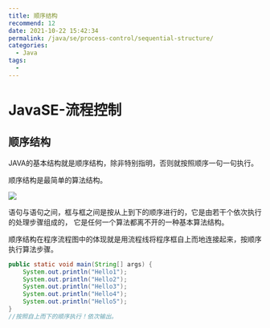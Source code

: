 ```yaml
---
title: 顺序结构
recommend: 12
date: 2021-10-22 15:42:34
permalink: /java/se/process-control/sequential-structure/
categories: 
  - Java
tags: 
  - 
---
```

# JavaSE-流程控制

## 顺序结构

JAVA的基本结构就是顺序结构，除非特别指明，否则就按照顺序一句一句执行。

顺序结构是最简单的算法结构。

![](https://cdn.staticaly.com/gh/Kele-Bingtang/static@master/img/JavaSE基础/20211024142151.png)

语句与语句之间，框与框之间是按从上到下的顺序进行的，它是由若干个依次执行的处理步骤组成的， 它是任何一个算法都离不开的一种基本算法结构。

顺序结构在程序流程图中的体现就是用流程线将程序框自上而地连接起来，按顺序执行算法步骤。

```java
public static void main(String[] args) {
    System.out.println("Hello1");
    System.out.println("Hello2");
    System.out.println("Hello3");
    System.out.println("Hello4");
    System.out.println("Hello5");
}
//按照自上而下的顺序执行！依次输出。
```



